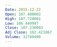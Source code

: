 ```yaml
---
Date: 2015-12-22
Open: 107.400002
High: 107.720001
Low: 106.449997
Close: 107.230003
Adj Close: 102.421867
Volume: 32789400
---
```

